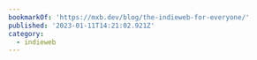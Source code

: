 ```yaml
---
bookmarkOf: 'https://mxb.dev/blog/the-indieweb-for-everyone/'
published: '2023-01-11T14:21:02.921Z'
category:
  - indieweb
---
```

